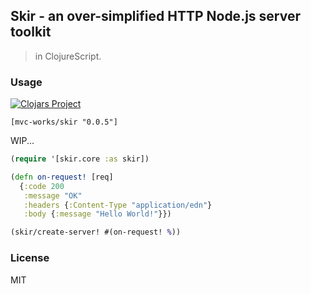 
Skir - an over-simplified HTTP Node.js server toolkit
----

> in ClojureScript.

### Usage

[![Clojars Project](https://img.shields.io/clojars/v/mvc-works/skir.svg)](https://clojars.org/mvc-works/skir)

```edn
[mvc-works/skir "0.0.5"]
```

WIP...

```clojure
(require '[skir.core :as skir])

(defn on-request! [req]
  {:code 200
   :message "OK"
   :headers {:Content-Type "application/edn"}
   :body {:message "Hello World!"}})

(skir/create-server! #(on-request! %))
```

### License

MIT
